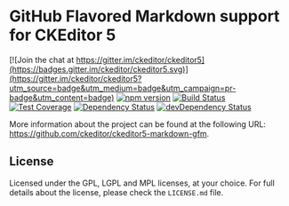 GitHub Flavored Markdown support for CKEditor 5
===============================================

[![Join the chat at https://gitter.im/ckeditor/ckeditor5](https://badges.gitter.im/ckeditor/ckeditor5.svg)](https://gitter.im/ckeditor/ckeditor5?utm_source=badge&utm_medium=badge&utm_campaign=pr-badge&utm_content=badge)
[![npm version](https://badge.fury.io/js/%40ckeditor%2Fckeditor5-markdown-gfm.svg)](https://www.npmjs.com/package/@ckeditor/ckeditor5-markdown-gfm)
[![Build Status](https://travis-ci.org/ckeditor/ckeditor5-markdown-gfm.svg?branch=master)](https://travis-ci.org/ckeditor/ckeditor5-markdown-gfm)
[![Test Coverage](https://codeclimate.com/github/ckeditor/ckeditor5-markdown-gfm/badges/coverage.svg)](https://codeclimate.com/github/ckeditor/ckeditor5-markdown-gfm/coverage)
[![Dependency Status](https://david-dm.org/ckeditor/ckeditor5-markdown-gfm/status.svg)](https://david-dm.org/ckeditor/ckeditor5-markdown-gfm)
[![devDependency Status](https://david-dm.org/ckeditor/ckeditor5-markdown-gfm/dev-status.svg)](https://david-dm.org/ckeditor/ckeditor5-markdown-gfm?type=dev)

 More information about the project can be found at the following URL: <https://github.com/ckeditor/ckeditor5-markdown-gfm>.

## License

Licensed under the GPL, LGPL and MPL licenses, at your choice. For full details about the license, please check the `LICENSE.md` file.
